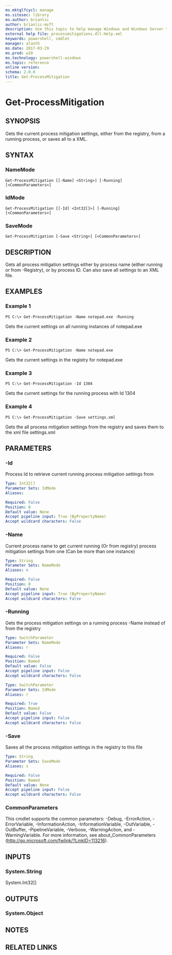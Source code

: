 ```yaml
---
ms.mktglfcycl: manage
ms.sitesec: library
ms.author: brianlic
author: brianlic-msft
description: Use this topic to help manage Windows and Windows Server technologies with Windows PowerShell.
external help file: processmitigations.dll-Help.xml
keywords: powershell, cmdlet
manager: alanth
ms.date: 2017-03-29
ms.prod: w10
ms.technology: powershell-windows
ms.topic: reference
online version: 
schema: 2.0.0
title: Get-ProcessMitigation
---
```



# Get-ProcessMitigation

## SYNOPSIS
Gets the current process mitigation settings, either from the registry, from a running process, or saves all to a XML.

## SYNTAX

### NameMode
```
Get-ProcessMitigation [[-Name] <String>] [-Running] [<CommonParameters>]
```

### IdMode
```
Get-ProcessMitigation [[-Id] <Int32[]>] [-Running] [<CommonParameters>]
```

### SaveMode
```
Get-ProcessMitigation [-Save <String>] [<CommonParameters>]
```

## DESCRIPTION
Gets all process mitigation settings either by process name (either running or from -Registry), or by process ID.
Can also save all settings to an XML file.

## EXAMPLES

### Example 1
```
PS C:\> Get-ProcessMitigation -Name notepad.exe -Running
```

Gets the current settings on all running instances of notepad.exe

### Example 2
```
PS C:\> Get-ProcessMitigation -Name notepad.exe
```

Gets the current settings in the registry for notepad.exe

### Example 3
```
PS C:\> Get-ProcessMitigation -Id 1304
```

Gets the current settings for the running process with Id 1304

### Example 4
```
PS C:\> Get-ProcessMitigation -Save settings.xml
```

Gets the all process mitigation settings from the registry and saves them to the xml file settings.xml

## PARAMETERS

### -Id
Process Id to retrieve current running process mitigation settings from

```yaml
Type: Int32[]
Parameter Sets: IdMode
Aliases: 

Required: False
Position: 0
Default value: None
Accept pipeline input: True (ByPropertyName)
Accept wildcard characters: False
```

### -Name
Current process name to get current running (Or from registry) process mitigation settings from one (Can be more than one instance)

```yaml
Type: String
Parameter Sets: NameMode
Aliases: n

Required: False
Position: 0
Default value: None
Accept pipeline input: True (ByPropertyName)
Accept wildcard characters: False
```

### -Running
Gets the process mitigation settings on a running process -Name instead of from the registry

```yaml
Type: SwitchParameter
Parameter Sets: NameMode
Aliases: r

Required: False
Position: Named
Default value: False
Accept pipeline input: False
Accept wildcard characters: False
```

```yaml
Type: SwitchParameter
Parameter Sets: IdMode
Aliases: r

Required: True
Position: Named
Default value: False
Accept pipeline input: False
Accept wildcard characters: False
```

### -Save
Saves all the process mitigation settings in the registry to this file

```yaml
Type: String
Parameter Sets: SaveMode
Aliases: s

Required: False
Position: Named
Default value: None
Accept pipeline input: False
Accept wildcard characters: False
```

### CommonParameters
This cmdlet supports the common parameters: -Debug, -ErrorAction, -ErrorVariable, -InformationAction, -InformationVariable, -OutVariable, -OutBuffer, -PipelineVariable, -Verbose, -WarningAction, and -WarningVariable. For more information, see about_CommonParameters (http://go.microsoft.com/fwlink/?LinkID=113216).

## INPUTS

### System.String
System.Int32\[\]

## OUTPUTS

### System.Object

## NOTES

## RELATED LINKS

